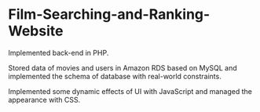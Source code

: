 # Film-Searching-and-Ranking-Website

Implemented back-end in PHP.

Stored data of movies and users in Amazon RDS based on MySQL and implemented the schema of database with real-world constraints.

Implemented some dynamic effects of UI with JavaScript and managed the appearance with CSS.
